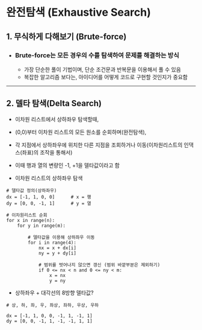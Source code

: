 # 완전탐색 (Exhaustive Search)

## 1. 무식하게 다해보기 (Brute-force)
- ###  Brute-force는 모든 경우의 수를 탐색하여 문제를 해결하는 방식
     - 가장 단순한 풀이 기법이며, 단순 조건문과 반복문을 이용해서 풀 수 있음
     - 복잡한 알고리즘 보다는, 아이디어를 어떻게 코드로 구현할 것인지가 중요함

---

## 2. 델타 탐색(Delta Search) 
- 이차원 리스트에서 상하좌우 탐색할때, 
- (0,0)부터 이차원 리스트의 모든 원소를 순회하며(완전탐색),
- 각 지점에서 상하좌우에 위치한 다른 지점을 조회하거나 이동(이차원리스트의 인댁스(좌표)의 조작을 통해서)
- 이때 행과 열의 변량인 -1, +1을 델타값이라고 함

- 이차원 리스트의 상하좌우 탐색

```
# 델타값 정의(상하좌우)
dx = [-1, 1, 0, 0]      # x = 행 
dy = [0, 0, -1, 1]      # y = 열

# 이차원리스트 순회
for x in range(n):
    for y in range(m):

        # 델타값을 이용해 상하좌우 이동
        for i in range(4):
            nx = x + dx[i]
            ny = y + dy[i]
           
            # 범위를 벗어나지 않으면 갱신 (범위 바깥부분은 제외하기)
            if 0 <= nx < n and 0 <= ny < m:
                x = nx
                y = ny
```

- 상하좌우 + 대각선의 8방향 델타값?
```
# 상, 하, 좌, 우, 좌상, 좌하, 우상, 우하

dx = [-1, 1, 0, 0, -1, 1, -1, 1]
dy = [0, 0, -1, 1, -1, -1, 1, 1]
```